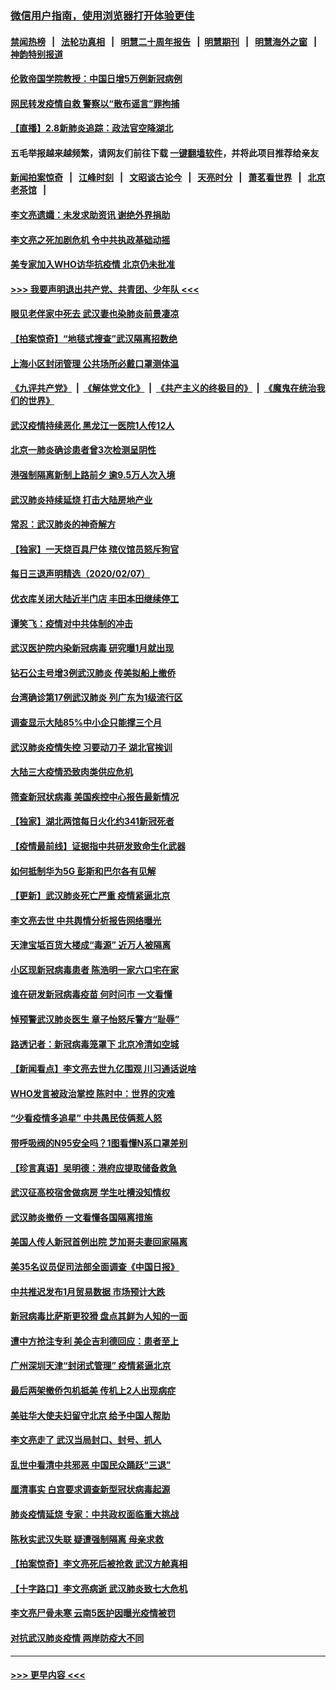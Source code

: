 ### [微信用户指南，使用浏览器打开体验更佳](https://github.com/gfw-breaker/banned-news1/blob/master/indexes/wechat-guide.md?t=0)
#### [禁闻热榜](热点新闻.md?t=0)  &nbsp;&nbsp;|&nbsp;&nbsp; [法轮功真相](https://github.com/gfw-breaker/truth/blob/master/README.md?t=0) &nbsp;&nbsp;|&nbsp;&nbsp; [明慧二十周年报告](https://github.com/gfw-breaker/mh-reports/blob/master/README.md?t=0) &nbsp;&nbsp;|&nbsp;&nbsp;[明慧期刊](https://github.com/gfw-breaker/mh-qikan) &nbsp;&nbsp;|&nbsp;&nbsp; [明慧海外之窗](https://github.com/gfw-breaker/mh-news/blob/master/README.md?t=0) &nbsp;&nbsp;|&nbsp;&nbsp; [神韵特别报道](https://github.com/gfw-breaker/mh-news/blob/master/shenyun.md?t=0)
#### [伦敦帝国学院教授：中国日增5万例新冠病例](../pages/nsc413/n11854174.md?t=02090011) 
#### [网民转发疫情自救 警察以“散布谣言”罪拘捕](../pages/nsc413/n11854110.md?t=02090011) 
#### [【直播】2.8新肺炎追踪：政法官空降湖北](../pages/nsc413/n11854028.md?t=02090011) 
#### 五毛举报越来越频繁，请网友们前往下载 [一键翻墙软件](https://github.com/gfw-breaker/ssr-accounts)，并将此项目推荐给亲友
#### [新闻拍案惊奇](https://github.com/gfw-breaker/banned-news1/blob/master/pages/link4.md) &nbsp;&nbsp;|&nbsp;&nbsp; [江峰时刻](https://github.com/gfw-breaker/banned-news1/blob/master/pages/link4.md) &nbsp;&nbsp;|&nbsp;&nbsp; [文昭谈古论今](https://github.com/gfw-breaker/banned-news1/blob/master/pages/link4.md) &nbsp;&nbsp;|&nbsp;&nbsp; [天亮时分](https://github.com/gfw-breaker/banned-news1/blob/master/pages/link4.md) &nbsp;&nbsp;|&nbsp;&nbsp; [萧茗看世界](https://github.com/gfw-breaker/banned-news1/blob/master/pages/link4.md) &nbsp;&nbsp;|&nbsp;&nbsp; [北京老茶馆](https://github.com/gfw-breaker/banned-news1/blob/master/pages/link4.md) &nbsp;&nbsp;|&nbsp;&nbsp; 
#### [李文亮遗孀：未发求助资讯 谢绝外界捐助](../pages/nsc413/n11854067.md?t=02090011) 
#### [李文亮之死加剧危机 令中共执政基础动摇](../pages/nsc413/n11854003.md?t=02090011) 
#### [美专家加入WHO访华抗疫情 北京仍未批准](../pages/nsc413/n11854043.md?t=02090011) 
#### [>>> 我要声明退出共产党、共青团、少年队 <<<](https://github.com/begood0513/goodnews/blob/master/quit/letter.md) 
#### [眼见老伴家中死去 武汉妻也染肺炎前景凄凉](../pages/nsc413/n11854040.md?t=02090011) 
#### [【拍案惊奇】“地毯式搜查”武汉隔离招数绝](../pages/nsc413/n11853334.md?t=02090011) 
#### [上海小区封闭管理 公共场所必戴口罩测体温](../pages/nsc413/n11853846.md?t=02090011) 
#### [《九评共产党》](https://github.com/begood0513/9ping.md/blob/master/README.md) &nbsp;|&nbsp; [《解体党文化》](../../../../jtdwh.md/blob/master/README.md)  &nbsp;|&nbsp; [《共产主义的终极目的》](../../../../gczydzjmd.md/blob/master/README.md) &nbsp;|&nbsp; [《魔鬼在统治我们的世界》](../../../../mgztzwmdsj.md/blob/master/README.md) 
#### [武汉疫情持续恶化 黑龙江一医院1人传12人](../pages/nsc413/n11853839.md?t=02090011) 
#### [北京一肺炎确诊患者曾3次检测呈阴性](../pages/nsc413/n11853772.md?t=02090011) 
#### [港强制隔离新制上路前夕 逾9.5万人次入境](../pages/nsc413/n11853708.md?t=02090011) 
#### [武汉肺炎持续延烧 打击大陆房地产业](../pages/nsc413/n11853405.md?t=02090011) 
#### [常忍：武汉肺炎的神奇解方](../pages/nsc413/n11853413.md?t=02090011) 
#### [【独家】一天烧百具尸体 殡仪馆员怒斥狗官](../pages/nsc413/n11853323.md?t=02090011) 
#### [每日三退声明精选（2020/02/07）](../pages/nsc413/n11853462.md?t=02090011) 
#### [优衣库关闭大陆近半门店 丰田本田继续停工](../pages/nsc413/n11853213.md?t=02090011) 
#### [谭笑飞：疫情对中共体制的冲击](../pages/nsc413/n11853341.md?t=02090011) 
#### [武汉医护院内染新冠病毒 研究曝1月就出现](../pages/nsc413/n11852928.md?t=02090011) 
#### [钻石公主号增3例武汉肺炎 传美拟船上撤侨](../pages/nsc413/n11853240.md?t=02090011) 
#### [台湾确诊第17例武汉肺炎 列广东为1级流行区](../pages/nsc413/n11853182.md?t=02090011) 
#### [调查显示大陆85%中小企只能撑三个月](../pages/nsc413/n11853086.md?t=02090011) 
#### [武汉肺炎疫情失控 习要动刀子 湖北官挨训](../pages/nsc413/n11851103.md?t=02090011) 
#### [大陆三大疫情恐致肉类供应危机](../pages/nsc413/n11852769.md?t=02090011) 
#### [筛查新冠状病毒 美国疾控中心报告最新情况](../pages/nsc413/n11853070.md?t=02090011) 
#### [【独家】湖北两馆每日火化约341新冠死者](../pages/nsc413/n11845444.md?t=02090011) 
#### [【疫情最前线】证据指中共研发致命生化武器](../pages/nsc413/n11853087.md?t=02090011) 
#### [如何抵制华为5G 彭斯和巴尔各有见解](../pages/nsc413/n11852535.md?t=02090011) 
#### [【更新】武汉肺炎死亡严重 疫情紧逼北京](../pages/nsc413/n11801312.md?t=02090011) 
#### [李文亮去世 中共舆情分析报告网络曝光](../pages/nsc413/n11852868.md?t=02090011) 
#### [天津宝坻百货大楼成“毒源” 近万人被隔离](../pages/nsc413/n11852839.md?t=02090011) 
#### [小区现新冠病毒患者 陈浩明一家六口宅在家](../pages/nsc413/n11852799.md?t=02090011) 
#### [谁在研发新冠病毒疫苗 何时问市 一文看懂](../pages/nsc413/n11852840.md?t=02090011) 
#### [悼预警武汉肺炎医生 章子怡怒斥警方“耻辱”](../pages/nsc413/n11852148.md?t=02090011) 
#### [路透记者：新冠病毒笼罩下 北京冷清如空城](../pages/nsc413/n11852835.md?t=02090011) 
#### [【新闻看点】李文亮去世九亿围观 川习通话说啥](../pages/nsc413/n11852360.md?t=02090011) 
#### [WHO发言被政治掌控 陈时中：世界的灾难](../pages/nsc413/n11851740.md?t=02090011) 
#### [“少看疫情多追星” 中共愚民伎俩惹人怒](../pages/nsc413/n11852499.md?t=02090011) 
#### [带呼吸阀的N95安全吗？1图看懂N系口罩差别](../pages/nsc413/n11846752.md?t=02090011) 
#### [【珍言真语】吴明德：港府应提取储备救急](../pages/nsc413/n11852734.md?t=02090011) 
#### [武汉征高校宿舍做病房 学生吐槽没知情权](../pages/nsc413/n11852555.md?t=02090011) 
#### [武汉肺炎撤侨 一文看懂各国隔离措施](../pages/nsc413/n11844216.md?t=02090011) 
#### [美国人传人新冠首例出院 芝加哥夫妻回家隔离](../pages/nsc413/n11852452.md?t=02090011) 
#### [美35名议员促司法部全面调查《中国日报》](../pages/nsc413/n11852435.md?t=02090011) 
#### [中共推迟发布1月贸易数据 市场预计大跌](../pages/nsc413/n11852380.md?t=02090011) 
#### [新冠病毒比萨斯更狡猾 盘点其鲜为人知的一面](../pages/nsc413/n11851114.md?t=02090011) 
#### [遭中方抢注专利 美企吉利德回应：患者至上](../pages/nsc413/n11852037.md?t=02090011) 
#### [广州深圳天津“封闭式管理” 疫情紧逼北京](../pages/nsc413/n11852246.md?t=02090011) 
#### [最后两架撤侨包机抵美 传机上2人出现病症](../pages/nsc413/n11852173.md?t=02090011) 
#### [美驻华大使夫妇留守北京 给予中国人帮助](../pages/nsc413/n11852165.md?t=02090011) 
#### [李文亮走了 武汉当局封口、封号、抓人](../pages/nsc413/n11852108.md?t=02090011) 
#### [乱世中看清中共邪恶 中国民众踊跃“三退”](../pages/nsc413/n11835515.md?t=02090011) 
#### [厘清事实 白宫要求调查新型冠状病毒起源](../pages/nsc413/n11852106.md?t=02090011) 
#### [肺炎疫情延烧 专家：中共政权面临重大挑战](../pages/nsc413/n11851884.md?t=02090011) 
#### [陈秋实武汉失联 疑遭强制隔离 母亲求救](../pages/nsc413/n11851944.md?t=02090011) 
#### [【拍案惊奇】李文亮死后被抢救 武汉方舱真相](../pages/nsc413/n11851958.md?t=02090011) 
#### [【十字路口】李文亮病逝 武汉肺炎致七大危机](../pages/nsc413/n11850690.md?t=02090011) 
#### [李文亮尸骨未寒 云南5医护因曝光疫情被罚](../pages/nsc413/n11851761.md?t=02090011) 
#### [对抗武汉肺炎疫情 两岸防疫大不同](../pages/nsc413/n11846318.md?t=02090011) 

----
#### [ >>> 更早内容 <<< ](../indexes/nsc413-earlier.md)
